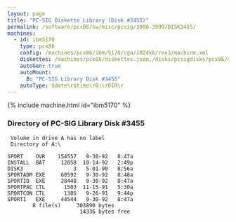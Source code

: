 ```yaml
---
layout: page
title: "PC-SIG Diskette Library (Disk #3455)"
permalink: /software/pcx86/sw/misc/pcsig/3000-3999/DISK3455/
machines:
  - id: ibm5170
    type: pcx86
    config: /machines/pcx86/ibm/5170/cga/1024kb/rev3/machine.xml
    diskettes: /machines/pcx86/diskettes.json,/disks/pcsigdisks/pcx86/diskettes.json
    autoGen: true
    autoMount:
      B: "PC-SIG Library Disk #3455"
    autoType: $date\r$time\rB:\rDIR\r
---
```


{% include machine.html id="ibm5170" %}

### Directory of PC-SIG Library Disk #3455

     Volume in drive A has no label
     Directory of A:\

    SPORT    OVR    154557   9-30-92   8:47a
    INSTALL  BAT     12858  10-14-92   2:49p
    DISK3                3   5-01-90   8:56a
    SPORTADM EXE     60592   9-30-92   8:48a
    SPORTID  EXE     28448   9-30-92   8:47a
    SPORTPAC CTL      1503  11-15-91   5:30a
    SPORTCON CTL      1385   9-26-91   9:44p
    SPORTI   EXE     44544   9-30-92   8:47a
            8 file(s)     303890 bytes
                           14336 bytes free

